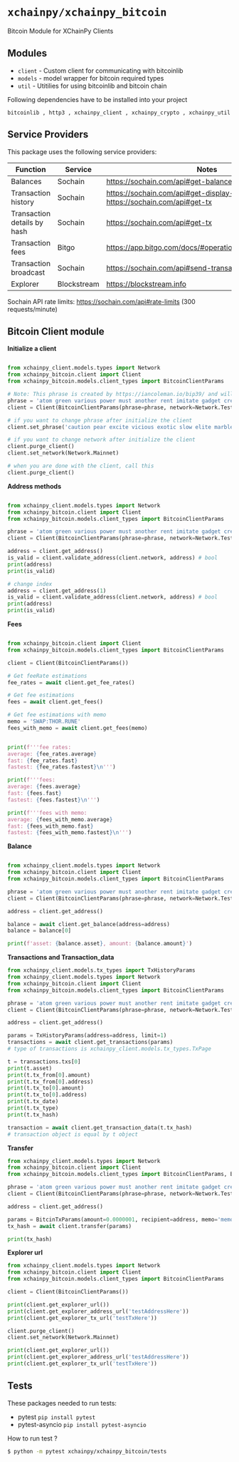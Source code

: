 # `xchainpy/xchainpy_bitcoin`

Bitcoin Module for XChainPy Clients

## Modules

- `client` - Custom client for communicating with bitcoinlib
- `models` - model wrapper for bitcoin required types
- `util` - Utitilies for using bitcoinlib and bitcoin chain

Following dependencies have to be installed into your project

```
bitcoinlib , http3 , xchainpy_client , xchainpy_crypto , xchainpy_util
```

## Service Providers

This package uses the following service providers:

| Function                    | Service     | Notes                                                                            |
| --------------------------- | ----------- | -------------------------------------------------------------------------------- |
| Balances                    | Sochain     | https://sochain.com/api#get-balance                                              |
| Transaction history         | Sochain     | https://sochain.com/api#get-display-data-address, https://sochain.com/api#get-tx |
| Transaction details by hash | Sochain     | https://sochain.com/api#get-tx                                                   |
| Transaction fees            | Bitgo       | https://app.bitgo.com/docs/#operation/v2.tx.getfeeestimate                       |
| Transaction broadcast       | Sochain     | https://sochain.com/api#send-transaction                                         |
| Explorer                    | Blockstream | https://blockstream.info                                                         |

Sochain API rate limits: https://sochain.com/api#rate-limits (300 requests/minute)


Bitcoin Client module
-----------------

**Initialize a client**

```python

from xchainpy_client.models.types import Network
from xchainpy_bitcoin.client import Client
from xchainpy_bitcoin.models.client_types import BitcoinClientParams

# Note: This phrase is created by https://iancoleman.io/bip39/ and will never been used in a real-world
phrase = 'atom green various power must another rent imitate gadget creek fat then'
client = Client(BitcoinClientParams(phrase=phrase, network=Network.Testnet))

# if you want to change phrase after initialize the client
client.set_phrase('caution pear excite vicious exotic slow elite marble attend science strategy rude')

# if you want to change network after initialize the client
client.purge_client()
client.set_network(Network.Mainnet)

# when you are done with the client, call this
client.purge_client()
 ```
    


**Address methods**

```python

from xchainpy_client.models.types import Network
from xchainpy_bitcoin.client import Client
from xchainpy_bitcoin.models.client_types import BitcoinClientParams

phrase = 'atom green various power must another rent imitate gadget creek fat then'
client = Client(BitcoinClientParams(phrase=phrase, network=Network.Testnet))

address = client.get_address()
is_valid = client.validate_address(client.network, address) # bool
print(address)
print(is_valid)

# change index
address = client.get_address(1)
is_valid = client.validate_address(client.network, address) # bool
print(address)
print(is_valid)
```

**Fees**

```python

from xchainpy_bitcoin.client import Client
from xchainpy_bitcoin.models.client_types import BitcoinClientParams

client = Client(BitcoinClientParams())

# Get feeRate estimations
fee_rates = await client.get_fee_rates()

# Get fee estimations
fees = await client.get_fees()

# Get fee estimations with memo
memo = 'SWAP:THOR.RUNE'
fees_with_memo = await client.get_fees(memo)


print(f'''fee rates: 
average: {fee_rates.average}
fast: {fee_rates.fast}
fastest: {fee_rates.fastest}\n''')

print(f'''fees: 
average: {fees.average}
fast: {fees.fast}
fastest: {fees.fastest}\n''')

print(f'''fees with memo: 
average: {fees_with_memo.average}
fast: {fees_with_memo.fast}
fastest: {fees_with_memo.fastest}\n''')
```

**Balance**

```python

from xchainpy_client.models.types import Network
from xchainpy_bitcoin.client import Client
from xchainpy_bitcoin.models.client_types import BitcoinClientParams

phrase = 'atom green various power must another rent imitate gadget creek fat then'
client = Client(BitcoinClientParams(phrase=phrase, network=Network.Testnet))

address = client.get_address()

balance = await client.get_balance(address=address)
balance = balance[0]

print(f'asset: {balance.asset}, amount: {balance.amount}')
```

**Transactions and Transaction_data**

```python
from xchainpy_client.models.tx_types import TxHistoryParams
from xchainpy_client.models.types import Network
from xchainpy_bitcoin.client import Client
from xchainpy_bitcoin.models.client_types import BitcoinClientParams

phrase = 'atom green various power must another rent imitate gadget creek fat then'
client = Client(BitcoinClientParams(phrase=phrase, network=Network.Testnet))

address = client.get_address()

params = TxHistoryParams(address=address, limit=1)
transactions = await client.get_transactions(params)
# type of transactions is xchainpy_client.models.tx_types.TxPage

t = transactions.txs[0]
print(t.asset)
print(t.tx_from[0].amount)
print(t.tx_from[0].address)
print(t.tx_to[0].amount)
print(t.tx_to[0].address)
print(t.tx_date)
print(t.tx_type)
print(t.tx_hash)

transaction = await client.get_transaction_data(t.tx_hash)
# transaction object is equal by t object
```

**Transfer**

```python
from xchainpy_client.models.types import Network
from xchainpy_bitcoin.client import Client
from xchainpy_bitcoin.models.client_types import BitcoinClientParams, BitcinTxParams

phrase = 'atom green various power must another rent imitate gadget creek fat then'
client = Client(BitcoinClientParams(phrase=phrase, network=Network.Testnet))

address = client.get_address()

params = BitcinTxParams(amount=0.0000001, recipient=address, memo='memo')
tx_hash = await client.transfer(params)

print(tx_hash)
```

**Explorer url**

```python
from xchainpy_client.models.types import Network
from xchainpy_bitcoin.client import Client
from xchainpy_bitcoin.models.client_types import BitcoinClientParams

client = Client(BitcoinClientParams())

print(client.get_explorer_url())
print(client.get_explorer_address_url('testAddressHere'))
print(client.get_explorer_tx_url('testTxHere'))

client.purge_client()
client.set_network(Network.Mainnet)

print(client.get_explorer_url())
print(client.get_explorer_address_url('testAddressHere'))
print(client.get_explorer_tx_url('testTxHere'))
```


## Tests

These packages needed to run tests:

- pytest `pip install pytest`
- pytest-asyncio `pip install pytest-asyncio`

How to run test ?

```bash
$ python -m pytest xchainpy/xchainpy_bitcoin/tests
```

